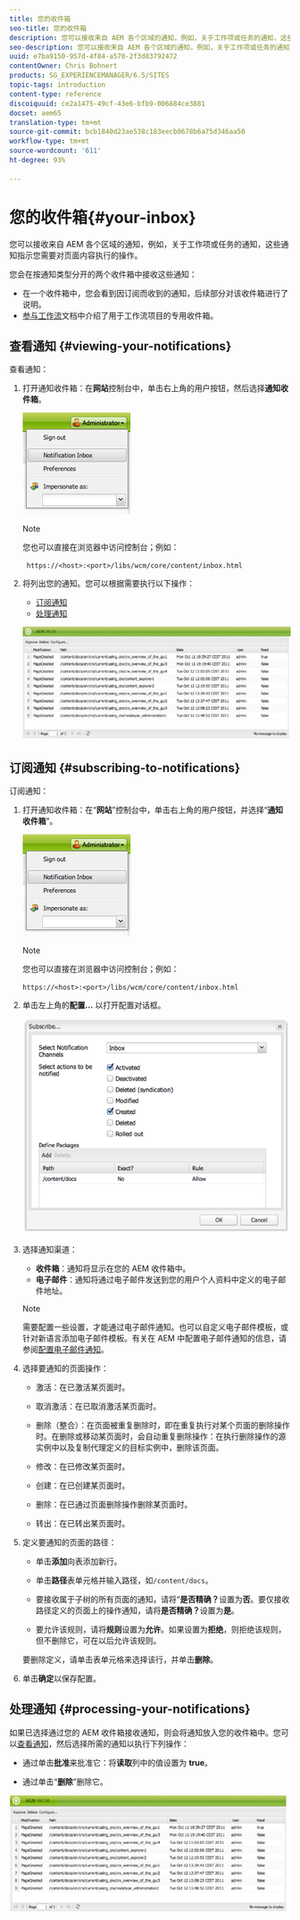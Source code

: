 ```yaml
---
title: 您的收件箱
seo-title: 您的收件箱
description: 您可以接收来自 AEM 各个区域的通知，例如，关于工作项或任务的通知，这些通知指示您需要对页面内容执行的操作。
seo-description: 您可以接收来自 AEM 各个区域的通知，例如，关于工作项或任务的通知，这些通知指示您需要对页面内容执行的操作。
uuid: e7ba9150-957d-4f84-a570-2f3d83792472
contentOwner: Chris Bohnert
products: SG_EXPERIENCEMANAGER/6.5/SITES
topic-tags: introduction
content-type: reference
discoiquuid: ce2a1475-49cf-43e6-bfb9-006884ce3881
docset: aem65
translation-type: tm+mt
source-git-commit: bcb1840d23ae538c183eecb0678b6a75d346aa50
workflow-type: tm+mt
source-wordcount: '611'
ht-degree: 93%

---
```



# 您的收件箱{#your-inbox}

您可以接收来自 AEM 各个区域的通知，例如，关于工作项或任务的通知，这些通知指示您需要对页面内容执行的操作。

您会在按通知类型分开的两个收件箱中接收这些通知：

* 在一个收件箱中，您会看到因订阅而收到的通知，后续部分对该收件箱进行了说明。
* [参与工作流](/help/sites-classic-ui-authoring/classic-workflows-participating.md)文档中介绍了用于工作流项目的专用收件箱。

## 查看通知 {#viewing-your-notifications}

查看通知：

1. 打开通知收件箱：在&#x200B;**网站**&#x200B;控制台中，单击右上角的用户按钮，然后选择&#x200B;**通知收件箱**。

   ![screen_shot_2012-02-08at105226am](assets/screen_shot_2012-02-08at105226am.png)

   >[!NOTE]
   >
   >您也可以直接在浏览器中访问控制台；例如：
   >
   >
   >` https://<host>:<port>/libs/wcm/core/content/inbox.html`

1. 将列出您的通知。您可以根据需要执行以下操作：

   * [订阅通知](#subscribing-to-notifications)
   * [处理通知](#processing-your-notifications)

   ![chlimage_1-4](assets/chlimage_1-4.jpeg)

## 订阅通知 {#subscribing-to-notifications}

订阅通知：

1. 打开通知收件箱：在“**网站**”控制台中，单击右上角的用户按钮，并选择“**通知收件箱**”。

   ![screen_shot_2012-02-08at105226am-1](assets/screen_shot_2012-02-08at105226am-1.png)

   >[!NOTE]
   >
   >您也可以直接在浏览器中访问控制台；例如：
   >
   >
   >`https://<host>:<port>/libs/wcm/core/content/inbox.html`

1. 单击左上角的&#x200B;**配置...** 以打开配置对话框。

   ![screen_shot_2012-02-08at111056am](assets/screen_shot_2012-02-08at111056am.png)

1. 选择通知渠道：

   * **收件箱**：通知将显示在您的 AEM 收件箱中。
   * **电子邮件**：通知将通过电子邮件发送到您的用户个人资料中定义的电子邮件地址。

   >[!NOTE]
   >
   >需要配置一些设置，才能通过电子邮件通知。也可以自定义电子邮件模板，或针对新语言添加电子邮件模板。有关在 AEM 中配置电子邮件通知的信息，请参阅[配置电子邮件通知](/help/sites-administering/notification.md#configuringemailnotification)。

1. 选择要通知的页面操作：

   * 激活：在已激活某页面时。
   * 取消激活：在已取消激活某页面时。
   * 删除（整合）：在页面被重复删除时，即在重复执行对某个页面的删除操作时。在删除或移动某页面时，会自动重复删除操作：在执行删除操作的源实例中以及复制代理定义的目标实例中，删除该页面。

   * 修改：在已修改某页面时。
   * 创建：在已创建某页面时。
   * 删除：在已通过页面删除操作删除某页面时。
   * 转出：在已转出某页面时。

1. 定义要通知的页面的路径：

   * 单击&#x200B;**添加**&#x200B;向表添加新行。
   * 单击&#x200B;**路径**&#x200B;表单元格并输入路径，如`/content/docs`。

   * 要接收属于子树的所有页面的通知，请将“**是否精确？**&#x200B;设置为&#x200B;**否**。要仅接收路径定义的页面上的操作通知，请将&#x200B;**是否精确？**&#x200B;设置为&#x200B;**是**。

   * 要允许该规则，请将&#x200B;**规则**&#x200B;设置为&#x200B;**允许**。如果设置为&#x200B;**拒绝**，则拒绝该规则，但不删除它，可在以后允许该规则。

   要删除定义，请单击表单元格来选择该行，并单击&#x200B;**删除**。

1. 单击&#x200B;**确定**&#x200B;以保存配置。

## 处理通知  {#processing-your-notifications}

如果已选择通过您的 AEM 收件箱接收通知，则会将通知放入您的收件箱中。您可以[查看通知](#viewing-your-notifications)，然后选择所需的通知以执行下列操作：

* 通过单击&#x200B;**批准**&#x200B;来批准它：将&#x200B;**读取**&#x200B;列中的值设置为 **true**。

* 通过单击“**删除**”删除它。

![chlimage_1-5](assets/chlimage_1-5.jpeg)
